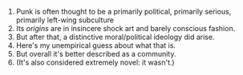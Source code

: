 <ol>
	<li>Punk is often thought to be a primarily political, primarily serious, primarily left-wing subculture</li>
	<li>Its <i>origins</i> are in insincere shock art and barely conscious fashion.</li>
	<li>But after that, a distinctive moral/political ideology did arise.</li>
	<li>Here's my unempirical guess about what that is.</li>
	<li>But overall it's better described as a community.</li>
	<li>(It's also considered extremely novel: it wasn't.)</li>
</ol>